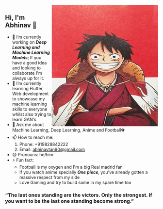 <!--
**SadScheme/SadScheme** is a ✨ _special_ ✨ repository because its `README.md` (this file) appears on your GitHub profile.

Here are some ideas to get you started:

- 🔭 I’m currently working on ...
- 🌱 I’m currently learning ...
- 👯 I’m looking to collaborate on ...
- 🤔 I’m looking for help with ...
- 💬 Ask me about ...
- 📫 How to reach me: ...
- 😄 Pronouns: ...
- ⚡ Fun fact: ...
-->
<img align="right" src="https://github.com/SadScheme/SadScheme/blob/master/luffy.jpg" alt="Monkey D. Luffy" width=350px height=400px/>

## Hi, I'm Abhinav 👋

- 🔭 I’m currently working on ***Deep Learning and Machine Learning Models***; If you have a good idea and looking to collaborate I'm always up for it. 
- 🌱 I’m currently learning Flutter, Web development to showcase my machine learning skills to everyone whilst also trying to learn GAN's
- 💬 Ask me about Machine Learning, Deep Learning, Anime and Football⚽
- 📫 How to reach me: 
	1. Phone: +919828842222
	2. Email: abhinavtan90@gmail.com
- 😄 Pronouns: he/him
- ⚡  Fun fact: 
	- Football is my oxygen and I'm a big Real madrid fan
	- If you watch anime specially ***One piece***, you've already gotten a massive respect from my side
	- Love Gaming and try to build some in my spare time too

###  “The last ones standing are the victors. Only the strongest. If you want to be the last one standing become strong.”
